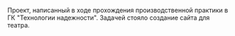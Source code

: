 Проект, написанный в ходе прохождения производственной практики в ГК "Технологии надежности". Задачей стояло создание сайта для театра.
